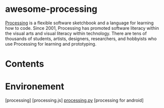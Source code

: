 # awesome-processing
[Processing](https://processing.or) is a flexible software sketchbook and a language for learning how to code. Since 2001, Processing has promoted software literacy within the visual arts and visual literacy within technology. There are tens of thousands of students, artists, designers, researchers, and hobbyists who use Processing for learning and prototyping.

# Contents
# Environement
 [processing]
 [processing.js]
 [processing.py](https://py.processing.org/)
 [processing for android]
